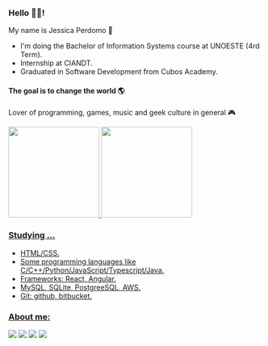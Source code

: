 ### Hello 👋👋!

My name is Jessica Perdomo 👾
- I'm doing the Bachelor of Information Systems course at UNOESTE (4rd Term).
- Internship at CIANDT.
- Graduated in Software Development from Cubos Academy.

#### The goal is to change the world 🌎
Lover of programming, games, music and geek culture in general 🎮

<div>
  <a href="https://github.com/jessicaperdomo">
  <img height="180em" src="https://github-readme-stats.vercel.app/api?username=jessicaperdomo&show_icons=true&theme=tokyonight&include_all_commits=true&count_private=true"/>
  <img height="180em" src="https://github-readme-stats.vercel.app/api/top-langs/?username=jessicaperdomo&layout=compact&langs_count=16&theme=tokyonight"/>
</div>

### Studying ...
- HTML/CSS.
- Some programming languages like C/C++/Python/JavaScript/Typescript/Java.
- Frameworks: React, Angular.
- MySQL, SQLite, PostgreeSQL, AWS.
- Git: github, bitbucket.

### About me:
<div>
  <a href = "mailto:jessicaperdomo101@gmail.com"><img src="https://img.shields.io/badge/-Gmail-%23333?style=for-the-badge&logo=gmail&logoColor=white" target="_blank"></a>
  <a href="https://www.linkedin.com/in/jessica-perdomo-0317b5166/" target="_blank"><img src="https://img.shields.io/badge/-LinkedIn-%230077B5?style=for-the-badge&logo=linkedin&logoColor=white" target="_blank"></a> 
  <a href="https://wa.me/+5518996002789" target="_blank"><img src="https://img.shields.io/badge/WhatsApp-25D366?style=for-the-badge&logo=whatsapp&logoColor=white" target="_blank"></a>
  <a href="https://www.beecrowd.com.br/judge/pt/profile/574417?origem=1" target="_blank"><img src="https://img.shields.io/badge/-Beecrowd%20Ranking-00CED1?style=flat-square&logo=URI&logoColor=white" target="_blank"></a>
</div>
